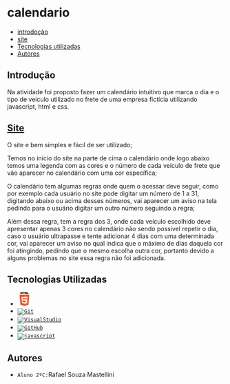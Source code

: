 # calendario
 
* [introdoção](#introducao)
* [site](#site)
* [Tecnologias utilizadas](#tecnologias-utilizadas)
* [Autores](#autores)
 
## Introdução
 Na atividade foi proposto fazer um calendário intuitivo que marca o dia e o tipo de veiculo utilizado no frete de uma empresa fictícia utilizando javascript, html e css.
 
## [Site](/index.html)
O site e bem simples e fácil de ser utilizado;
 
Temos no início do site na parte de cima o calendário onde logo abaixo temos uma legenda com as cores e o número de cada veículo de frete que vão aparecer no calendário com uma cor específica;
 
O calendário tem algumas regras onde quem o acessar deve seguir, como por exemplo cada usuário no site pode digitar um número de 1 a 31, digitando abaixo ou acima desses números, vai aparecer um aviso na tela pedindo para o usuário digitar um outro número seguindo a regra;
 
Além dessa regra, tem a regra dos 3, onde cada veículo escolhido deve apresentar apenas 3 cores no calendário  não sendo possivel repetir o dia, caso o usuário ultrapasse e tente adicionar 4 dias com uma determinada cor, vai aparecer um aviso no qual indica que o máximo de dias daquela cor foi atingindo, pedindo que o mesmo escolha outra cor, portanto devido a alguns problemas no site essa regra não foi adicionada.
## Tecnologias Utilizadas
* [<code><img height="32" src="https://raw.githubusercontent.com/github/explore/80688e429a7d4ef2fca1e82350fe8e3517d3494d/topics/html/html.png" alt="HTML5"/></code>](https://developer.mozilla.org/pt-BR/docs/Web/HTML)
* [<code><img height="32" src="https://www.malwarebytes.com/wp-content/uploads/sites/2/2023/01/asset_upload_file97293_255583.jpg" alt="Git"/></code>](https://git-scm.com/)
* [<code><img height="32" src="https://img.shields.io/badge/VSCode-0078D4?style=for-the-badge&logo=visual%20studio%20code&logoColor=white" alt="VisualStudio"/></code>](https://code.visualstudio.com/)
* [<code><img height="32" src="https://img.shields.io/badge/GitHub-100000?style=for-the-badge&logo=github&logoColor=white" alt="GitHub"/></code>](https://github.com/)
* [<code><img height="32" src="https://upload.wikimedia.org/wikipedia/commons/thumb/9/99/Unofficial_JavaScript_logo_2.svg/1200px-Unofficial_JavaScript_logo_2.svg.png" alt="javascript"/></code>](https://developer.mozilla.org/pt-BR/docs/Web/JavaScript)
 
## Autores
* ``Aluno 2ºC:``Rafael Souza Mastellini